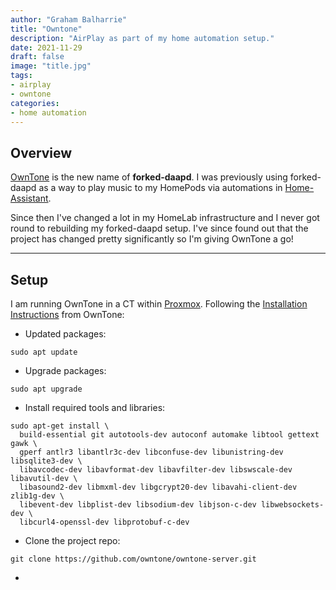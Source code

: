 ```yaml
---
author: "Graham Balharrie"
title: "Owntone"
description: "AirPlay as part of my home automation setup."
date: 2021-11-29
draft: false
image: "title.jpg"
tags:
- airplay
- owntone
categories:
- home automation
---
```


## Overview
[OwnTone](https://owntone.github.io/owntone-server/INSTALL.html) is the new name of **forked-daapd**.  I was previously using forked-daapd as a way to play music to my HomePods via automations in [Home-Assistant](https://home-assistant.io).

Since then I've changed a lot in my HomeLab infrastructure and I never got round to rebuilding my forked-daapd setup.  I've since found out that the project has changed pretty significantly so I'm giving OwnTone a go!

---

## Setup

I am running OwnTone in a CT within [Proxmox](https://proxmox.com).
Following the [Installation Instructions](https://owntone.github.io/owntone-server/INSTALL.html) from OwnTone:

- Updated packages:  
```
sudo apt update
```

- Upgrade packages:
```
sudo apt upgrade
```

- Install required tools and libraries:
```
sudo apt-get install \
  build-essential git autotools-dev autoconf automake libtool gettext gawk \
  gperf antlr3 libantlr3c-dev libconfuse-dev libunistring-dev libsqlite3-dev \
  libavcodec-dev libavformat-dev libavfilter-dev libswscale-dev libavutil-dev \
  libasound2-dev libmxml-dev libgcrypt20-dev libavahi-client-dev zlib1g-dev \
  libevent-dev libplist-dev libsodium-dev libjson-c-dev libwebsockets-dev \
  libcurl4-openssl-dev libprotobuf-c-dev
```

- Clone the project repo:
```
git clone https://github.com/owntone/owntone-server.git
```

- 